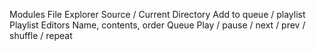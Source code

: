 Modules 
  File Explorer 
    Source / Current Directory 
    Add to queue / playlist 
  Playlist Editors 
    Name, contents, order 
  Queue 
  Play / pause / next / prev / shuffle / repeat 

